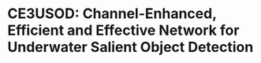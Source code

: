 # CE3USOD: Channel-Enhanced, Efficient and Effective Network for Underwater Salient Object Detection
